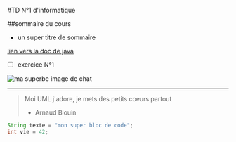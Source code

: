 #TD N°1 d'informatique

##sommaire du cours 
*  un super titre de sommaire

[lien vers la doc de java ](https://docs.oracle.com/en/java/) 

- [ ] exercice N°1




![ma superbe image de chat](https://cdn.futura-sciences.com/buildsv6/images/wide1920/a/0/f/a0fc73919d_50166390_chaton.jpg "ma superbe image de chat")

***

> Moi UML j'adore, je mets des petits coeurs partout 
> - Arnaud Blouin

```java
String texte = "mon super bloc de code";
int vie = 42;
```


